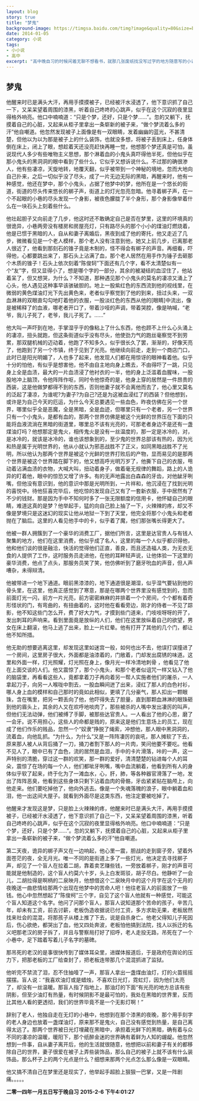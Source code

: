 ```yaml
---
layout: blog
story: true
title: "梦鬼"
background-image: https://timgsa.baidu.com/timg?image&quality=80&size=b9999_10000&sec=1519216794176&di=a41cda84e7a5e809c51953cce17fa31f&imgtype=0&src=http%3A%2F%2Fimg12.360buyimg.com%2Fn12%2Fjfs%2Ft181%2F203%2F1002985856%2F243679%2Fad1a3a35%2F53a0fd1cNda606864.jpg%2521q70.jpg
date: 2014-01-05
category: 小说
tags:
- 小小说
- 高中
excerpt: "高中晚自习的时候闲着无聊不想看书，就那几张废纸找没写过字的地方随意写的小说，一直写到晚上三四点才完成"
---
```


## 梦鬼

  他醒来时已是满头大汗，再用手摸摸被子，已经被汗水浸透了，他下意识抓了自己一下，又呆呆望着周围的漆黑，听着自己咚咚的心跳声，似乎在这个沉寂的夜里显得格外响亮。他口中喃喃道：“只是个梦，还好，只是个梦......”。忽的又躺下，抚摸着自己的心脏，又起来从柜子里拿出一条崭新的被子来，“做个梦流着么多的汗”他自嘲道。他忽然发现被子上面像是有一双眼睛，发着幽幽的蓝光，不甚清楚，但他以为以为那是被子上的什么装饰，也就没多想，将被子丢到床上，任身体倒在床上，闭上了眼，想趁着天还没亮赶快再睡一觉，他想那个梦还真是可怕，虽说现代人多少有些唯物主义思想，那个淋着血的小鬼头真吓得他半死，但他似乎在那小鬼头的黑洞洞的眼中看到了些什么，它似乎又想诉说什么。不过那的确很渗人，他有些凄凉，天旋地转，地覆天翻，似乎被带到一个神秘的境地，忽而大地向自己扑来，之后一切似乎没了尽头，成了一片无边无际的黑暗，再醒来时，他有一种感觉，他还在梦中，那个小鬼头，占据了他梦中的梦，他所在是一个悠长的街道，街道的尽头传来悠长的梆子声，街道上的灯光忽亮忽暗。他寻着梆子声，在一个不起眼的小巷的尽头发现一个身影，被夜色朦胧了半个身形，那个身影像举着什么在一块石头上刻着些什么。

   他壮起胆子又向前走了几步，他这时还不敢确定自己是否在梦里，这里的环境真的很诡异，小巷两旁没有楼房和房屋亮灯，只有路尽头的那个小小的煤油灯燃烧着，他是已惯于黑暗的人，自从和妻子离婚后，黑夜到成了他的寄托，他又走近了几步，微微看见是一个老人模样，那个老人没有注意到他，她又上前几步，已离那老人很近了，他看到那刻石的锥子竟是木制的，怪不得会有梆子的声音。再细看，吓得他，心都要跳出来了，那石头上沾满了血，那个老人居然在用手作为锤子去砸那个木质的锥子！石头上依次刻着“陈俊轲”下面还有几个字，看不太清楚似有一个“友”字，但又显得小了，想是哪个字的一部分，其余的被凝结的血涩住了，他站着呆了，但又想哭，为什么？不知道，那种遇见那个小鬼头的莫名的凄凉又涌上了心头，他人遇见这种事早该骇破胆的。地上一股紫红色的东西流到他的视线里，在微弱的黄色煤油灯光下先出黄色来，老者似乎察觉到了他的到来，扭过头来，一双血淋淋的双眼直勾勾地盯着他的衣服，一股淡红色的东西从他的[眼睛]中流出，像是被稀释了的血液，哪老者开口了，带着沙哑的声调，带着哭腔，像是呐喊，“老爷，我儿子死了，老爷，我儿子死了。......”

   他大叫一声吓到在地，手掌湿乎乎的像粘上了什么东西，他也顾不上什么心头涌上的凄凉，扭头就跑，但这条街道似乎没有尽头，他使劲力气的跑丝毫察觉不到劳累，那双腿机械的迈动着，他跑了不知多久，似乎很长久了罢，渐渐的，好像天亮了，他跑到了另一个市镇，终于见到了光亮。他继续向前走，走到一个商店门口，此时已是阳光明媚了，人也多了起来，他发现人们都在用惊讶的眼神看着他。似乎十分的怕他，有似乎是想害他，他不由自主地向身上瞧去，不由得吓了一跳，只见身上全是血渍，最大的一片血渍浸了他衬衣的一半，他的身上泛滥着血腥味，一股股地冲上脑顶，令他阵阵作呕，同时令他惊奇的是，他身上穿的居然是一件昂贵的西装，这是他做梦都得不到的东西，否则他妻子就不会离他而去了，他心里又莫名的泛起了凄凉，为谁呢?为妻子?为自己?还是为这被血浸红了的西装？但他想到，或许是为自己今天的厄运，为什么今天总要遇见一些血色，昨夜仿佛在另一个世界，哪里似乎全是恶魔，全是黑暗，全是血迹，但哪里只有一个老者，另一个世界只有一个小鬼头，是都有血的，那两个世界仿佛是被这个光鲜的世界压在下面的只能将血液流淌在黑暗的街道里，哪里总不该有光亮的，可那老者身边不是还有一盏煤油灯吗？他想那定是鬼火，相传鬼火是没有一丝温度的，那一定是冰冷的，对，是冰冷的，就该是冰冷的，谁也该想象到的，至少鬼的世界总部该有热的，因为光和热是属于光明世界的，他从小就认为邪恶战胜不了正义，如同黑暗战胜不了光明，所以他认为那两个世界是被这个光鲜的世界打败后的产物，显而易见的是那两个世界是被这个世界踏在脚下的，他又想高呼光明万岁了，他撕下自己的衣服，甩动着沾满血渍的衣物，大喊大叫，扭动着身子，做着毫无规律的舞蹈，路上的人诡异的盯着他，眼中的惊恐又增了许多。有的无声地露出白森森的牙齿，对他龇牙咧嘴，但他没有意识到，他的意识中那是光明所到，一片祥和，他沉浸在了找到光明的喜悦中。待他狂喜完毕后，他吃惊的发现自己又有了一套新衣服，手中居然有了不少的钱财。那是因为手中不知何时多了一张无限额度的信用卡，他怀疑自己的眼睛，难道这真的是梦？他举起手，猛的向自己脸上抽了一下，火辣辣的疼，却又不像是梦境只是这迷幻的现实让他从地狱一下到了天堂，他完全将那个小鬼头和老者抛在了脑后。这里的人看见他手中的卡，似乎着了魔，他们那张嘴长得更大了。

   他被一群人拥簇到了一个豪华的消费工厂，据他们所言，这里是达官贵人与有钱人聚集的地方，他们在这里消费，他似乎成了名人，这里的每一个人似乎都识得他，他和他们谈的很是融洽，快活的觉得他们正直，善良，而且还造福人类，为无衣无食的人提供了工作，这时服务员走进他，在他的耳畔轻声说，让他体验一下这里的豪华消费，他点了点头，那服务员笑了笑，他仿佛听到了磨牙吮血的声音，但人声嘈杂，未得辩清。

   他被带进一个地下通道。眼前黑漆漆的，地下通道很是潮湿，似乎湿气要钻到他的骨头里，在这里，他真正感觉到了寒意，那是在哪两个世界里没有感觉到的，忽而前面灯光一闪，前方一片光亮，前方密密麻麻的并排着一个个房间，个个都有着奇形怪状的门，有弯曲的，有扭曲着的，这时他在看看旁边，刚才的侍者一不见了踪影，他不知这些门怎么开，费了好大力气，才摸到些门道来，门吱吱呀呀的开了，发出刺耳的声响来。看到里面竟是放纵的人们，他们在这里放纵着自己的欲望，男女在床上翻滚，他马上逃了出来，脸上一片红晕。他有打开了其他的几个门，都让他不知所措。

   他无助的想要逃离这里，却发现这里如迷宫一般，如何也出不去，他误打误撞进了一个房间，这里房子很大，外面都是油漆着的，门敞着，门却发出腐锈的味道。这里和外面一样，灯光照耀，灯光照在身上，像月光一样冷清地刺骨 ，他看见了他在上面交谈的人们。他又震惊了，那个小鬼头，和那个老者似诅咒一样又钻入了他的脑袋里，再看看这些人，竟都拿着刀子再向着另一帮人实施者他们的屠杀，一人拿起刀子，向另一人喉咙中割去，一股血瞬间迸了出来，浸红了那人的白色衬衫，哪人身上血的模样和自己那时的竟如此相似，更填了几分豪气，那人扣出一颗眼珠，含在嘴里，把另一颗丢向了他，他吓得失去了胆量，直到那颗血淋淋的眼珠砸到他的眉头上，其余的人又在欢呼地啖肉了，那些被杀的人嘴中发出凄厉的叫声，但他们无法动弹，他们被缚了手脚，被那些达官贵人。一人看出了他的心思，磨了一会牙。说不用担心，这些人的命都是贱的，原来这是他们生意场上的员工，现在成了他们作乐的贱品，忽然一个“奴隶”挣脱了绳索，冲想他，那人眼中黑洞洞的，流着血，向他乱抓。“为什么，为什么”又是一阵阵凄厉的哀吼，那人摊软了下去，原来那人被人从背后捅了一刀，捅刀者割下那人的一片肉，笑问他要不要吃。他看不见人了，眼中已有了血色，流的居然是血泪，手中的卡片滑落，咔的一声，这一声特别的清脆，穿过这一群的欢笑，那一群的爱好，清清楚楚的钻进每个人的耳朵，震惊了在场的每一个人，他们都呲牙咧嘴，嘴中血流躺着，他看到所有人的身体似乎软了起来，终于化为了一滩血水，心，肝，肺，等各种器官滑落了一地，发出了阵阵恶臭，他看到这些身体只剩下沾着血肉的骨骼，牙齿紧紧贴在脑颅上，向他走来。他们要吃掉他了，他向外逃去。像是一个失魂落魄的浪子，眼中躺着血和泪，他一出这间大屋子。就看到外面尽是这类东西，他注定要被吃掉了。

   他醒来才发现这是梦，只是脸上火辣辣的疼，他醒来时已是满头大汗，再用手摸摸被子，已经被汗水浸透了，他下意识抓了自己一下，又呆呆望着周围的漆黑，听着自己咚咚的心跳声，似乎在这个沉寂的夜里显得格外响亮。他口中喃喃道：“只是个梦，还好，只是个梦......”。忽的又躺下，抚摸着自己的心脏，又起来从柜子里拿出一条崭新的被子来，“做个梦流着么多的汗”他自嘲道。

   第二天夜，诡异的梆子声又在一边响起，他心里一震，胆战的走到窗子旁，望着外面苍茫的夜，全无月光。唯一不同的是街道上多了一些灯光，他决定去寻找梆子声，却见了一个盲人在拉着二胡，靠着卖艺赚些钱，一旁放着梆子，刚才的声音可能就是他制造的，这个盲人约莫六十岁，头上白发斑驳，胡子尽白。他静听了一会儿，二胡拉得是啊柄的二泉映月，他想借这个二泉映月中的这个月字在这个无月的夜晚送一曲悲情给那两个出现在他梦中的苦命人吧！他往老盲人的前面放了一些钱。他心中忽然想起了“陈俊柯”三个字，自见了这个盲人他就有一种感觉，可能这个盲人知道这个名字。他问了问那个盲人，那盲人说知道那个苦命的孩子，辛苦几年，却未有工资，前去讨薪，老板伪造收据说已付工资，多方求助无果，老板居然找来社会的混混，将那孩子从楼上推了下去，说是自杀身亡。他老父得知儿子死因后，伤心欲绝，都哭出了血，他又四处奔波，老板怕他搞到法院，找人以拆迁的名义吧那老汉的房子拆了，并且与警察局打好了招呼，老人走投无路，吊死在了一个小巷中，足下踏着写着儿子名字的墓碑。

   那吊死的老汉的是事很快传到了媒体耳朵里，进媒体报道后，于是政府在舆论的压力下，把那老板的工厂给查封了，把老板连带那几个混混抓进了监狱。

   他听完不禁流了泪，忍不住抽噎了一声，那盲人拿出一盏煤由油灯，灯的火苗摇摇摆摆。盲人说：“我喜欢油灯或是蜡烛，不喜欢日光灯，霓虹灯，因为他们太亮了，却没有一丝温暖。那盲人指了指地上，那油灯的下面“有光亮的地方总该有些阴影，但至少油灯有热量，有时候阴影不是最可怕的，我处在黑暗的世界里，反而比其他人看的更透彻，我们的世界毕竟不是一个无影灯啊！”

   辞别了老人，他独自走在无灯的小巷中，他想到在那个漆黑的夜晚，那个用手刻字的老人身边也放着一盏煤油灯，原来那不是鬼火，自己没有感觉到热量，是自己离得太远了。那两个世界被日光灯埋藏在黑暗中，承担着光鲜下的黑暗，确有着与众不同的凄凉的温暖，暖阳下，那个纸醉金迷的世界确有着鲜为人知的龌龊。他忽然想到一件事，自从妻子离开后，他的生活就很随意，他想把以前和妻子有关的都移除自己的世界，妻子很爱在被子上弄些装饰品，那么自己的被子上就不该有什么装饰品，那么杯子上的两个光点是什么？细想来那两个光点怎么那么像是一双眼睛。

   他又搞不清自己在梦里还是现实了，他举起手超脸上狠狠一巴掌，又是一阵剧痛。。。。。

   **二零一四年一月五日写于晚自习**
   **2015-2-6 下午4:01:27**
